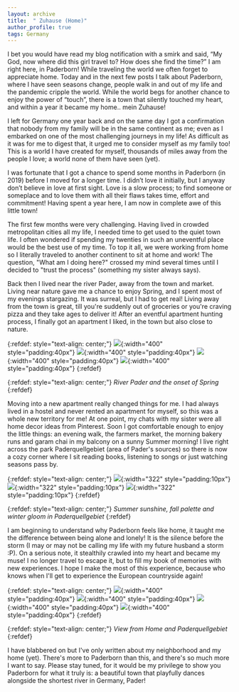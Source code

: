 ```yaml
---
layout: archive
title:  " Zuhause (Home)"
author_profile: true
tags: Germany
---
```


I bet you would have read my blog notification with a smirk and said, “My God, now where did this girl travel to? How does she find the time?” I am right here, in Paderborn! While traveling the world we often forget to appreciate home. Today and in the next few posts I talk about Paderborn, where I have seen seasons change, people walk in and out of my life and the pandemic cripple the world. While the world begs for another chance to enjoy the power of “touch”, there is a town that silently touched my heart, and within a year it became my home.. mein Zuhause!

I left for Germany one year back and  on the same day I got a confirmation that nobody from my family will be in the same continent as me; even as I embarked on one of the most challenging journeys in my life! As difficult as it was for me to digest that, it urged me to consider myself as my family too! This is a world I have created for myself, thousands of miles away from the people I love; a world none of them have seen (yet).

I was fortunate that I got a chance to spend some months in Paderborn (in 2019) before I moved for a longer time. I didn’t love it initially, but I anyway don’t believe in love at first sight. Love is a slow process; to find someone or someplace and to love them with all their flaws takes time, effort and commitment! Having spent a year here, I am now in complete awe of this little town!

The first few months were very challenging. Having lived in crowded metropolitan cities all my life, I needed time to get used to the quiet town life. I often wondered if spending my twenties in such an uneventful place would be the best use of my time. To top it all, we were working from home so I literally traveled to another continent to sit at home and work! The question, "What am I doing here?" crossed my mind several times until I decided to "trust the process" (something my sister always says).

Back then I lived near the river Pader, away from the town and market. Living near nature gave me a chance to enjoy Spring, and I spent most of my evenings stargazing. It was surreal, but I had to get real! Living away from the town is great, till you're suddenly out of groceries or you're craving pizza and they take ages to deliver it! After an eventful apartment hunting process, I finally got an apartment I liked, in the town but also close to nature. 

{:refdef: style="text-align: center;"}
![](/images/Paderborn1_1.jpg){:width="400" style="padding:40px"}
![](/images/Paderborn1_2.jpg){:width="400" style="padding:40px"}
![](/images/Paderborn1_3.jpg){:width="400" style="padding:40px"}
![](/images/Paderborn1_4.jpg){:width="400" style="padding:40px"}
{:refdef}

{:refdef: style="text-align: center;"}
*River Pader and the onset of Spring*
{:refdef}

Moving into a new apartment really changed things for me. I had always lived in a hostel and never rented an apartment for myself, so this was a whole new territory for me! At one point, my chats with my sister were all home decor ideas from Pinterest. Soon I got comfortable enough to enjoy the little things: an evening walk, the farmers market, the morning bakery runs and garam chai in my balcony on a sunny Summer morning! I live right across the park Paderquellgebiet (area of Pader's sources) so there is now a cozy corner where I sit reading books, listening to songs or just watching seasons pass by.

{:refdef: style="text-align: center;"}
![](/images/Paderborn1_9.jpg){:width="322" style="padding:10px"}
![](/images/Paderborn1_10.jpg){:width="322" style="padding:10px"}
![](/images/Paderborn1_11.jpg){:width="322" style="padding:10px"}
{:refdef}

{:refdef: style="text-align: center;"}
*Summer sunshine, fall palette and winter gloom in Paderquellgebiet*
{:refdef}

I am beginning to understand why Paderborn feels like home, it taught me the difference between being alone and lonely! It is the silence before the storm (I may or may not be calling my life with my future husband a storm :P). On a serious note, it stealthily crawled into my heart and became my muse! I no longer travel to escape it, but to fill my book of memories with new experiences. I hope I make the most of this experience, because who knows when I'll get to experience the European countryside again! 

{:refdef: style="text-align: center;"}
![](/images/Paderborn1_5.jpg){:width="400" style="padding:40px"}
![](/images/Paderborn1_8.jpg){:width="400" style="padding:40px"}
![](/images/Paderborn1_7.jpg){:width="400" style="padding:40px"}
![](/images/Paderborn1_6.jpg){:width="400" style="padding:40px"}
{:refdef}

{:refdef: style="text-align: center;"}
*View from Home and Paderquellgebiet*
{:refdef}

I have blabbered on but I've only written about my neighborhood and my home (yet). There's more to Paderborn than this, and there's so much more I want to say. Please stay tuned, for it would be my privilege to show you Paderborn for what it truly is: a beautiful town that playfully dances alongside the shortest river in Germany, Pader!
